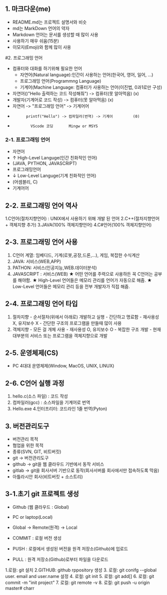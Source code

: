 ## 1. 마크다운(me)
 - README.md는 프로젝트 설명서와 비슷
 - md는 MarkDown 언어의 약자
 - Markdown 언어는 문서를 생성할 때 많이 사용
 - 사용하기 매우 쉬움(15분)
 - 이모지(Emoji)와 함께 많이 사용


 #2. 프로그래밍 언어
 - 컴퓨터와 대화를 하기위해 필요한 언어
   + 자연어(Natural language):인간이 사용하는 언어(한국어, 영어, 일어, ...)
   + 프로그래밍 언어(Programmng Language)
   + 기계어(Machine Language: 컴퓨터가 사용하는 언어(이진법, 0과1로만 구성)
 - 자연어()"Hello 출력하는 코드 작성해줘") -> 컴퓨터(못 알아먹음)  (x)
 - 개발자(기계어로 코드 작성) -> 컴퓨터(못 알아먹음)               (x)
 - 자연어 -> "프로그래밍 언어" -> 기계어어
 -           printf("Hello") -> 컴파일러(번역) -> 기계어         (0)
 -             VScode 코딩       Mingw or MSYS

 ### 2-1. 프로그래밍 언어
 - 자연어
 - ↑ High-Level Languge(인간 친화적인 언어)
 -   (JAVA, PYTHON, JAVASCRIPT)
 - 프로그래밍언어
 - ↓ Low-Level Languge(기계 친화적인 언어)
 -   (어셈블리, C)
 - 기계어어

 ## 2-2. 프로그래밍 언어 역사
 1.C언어(절차지향언어) : UNIX에서 사용하기 위해 개발 된 언어
 2.C++(절차지향언어 + 객체지향 추가)
 3.JAVA(100% 객체지향언어)
 4.C#언어(100% 객체지향언어)
 
## 2-3. 프로그래밍 언어 사용
 1. C언어 계열: 임베디드, 기계(로봇,공장,드론,...), 게임, 복잡한 수식계산
 2. JAVA: 서비스(WEB,APP) 
 3. PATHON: 서비스(인공지능,WEB.데이터분석)
 4. JAVASCRIPT : 서비스(WEB)
 ★ 어떤 언어를 주력으로 사용하든 꼭 C언어는 공부를 해야함.
 ★ High-Level 언어들은 메모리 관리를 언어가 자동으로 해줌.
 ★ Low-Level 언어들은 메모리 관리 등을 전부 개발자가 직접 해줌.

 ## 2-4. 프로그래밍 언어 타입
  1. 절차지향
    - 순서절차(위에서 아래로) 개발하고 실행
    - 간단하고 명료함
    - 재사용성 X, 유지보수 X
    - 간단한 구조의 프로그램을 만들때 많이 사용
  2. 객체지향
    - 모든 걸 개체 사용
    - 재사용성 O, 유지보수 O
    - 복잡한 구조 개발
    - 현재 대부분의 서비스 또는 프로그램을 객체지향으로 개발

 ## 2-5. 운영체제(CS) 
 - PC 4대대 운영체제(Window, MacOS, UNIX, LINUX)

 ## 2-6. C언어 실행 과정
  1. hello.c(소스 파일) : 코드 작성
  2. 컴파일러(gcc)      : 소스파일을 기계어로 번역
  3. Hello.exe
  4.인터프리터: 코드라인 1줄 번역(Pyton)

  ## 3. 버전관리도구
  - 버전관리 목적
  - 협업을 위한 목적
  - 종류(SVN, GIT, 비트버킷)
  - git -> 버전관리도구
  - github -> git을 웹 클라우드 기반에서 동작 서비스
  - gitlab -> git을 회사서버 기반으로 동작(회사서버를 회사에서만 접속하도록 막음)
  - 아틀라시안 회사(비트버킷 + 소스트리)

## 3-1.초기 git 프로젝트 생성
+ Github (웹 클라우드 : Global)
+ PC or laptop(Local)
+ Global → Remote(원격) → Local

+ COMMIT : 로컬 버전 생성
+ PUSH :  로컬에서 생성된 버전을 원격 저장소(Github)에 업로드
+ PULL : 원격 저장소(Github)로부터 파일을 다운로드

1.로컬: git 설치
2.GITHUB: github rppository 생성
3. 로컬: git conifg --global user. email and user.name 설정
4. 로컬: git init
5. 로컬: git add[]
6. 로컬: git commit -m "init project"
7. 로컬: git remote -v
8. 로컬: git push -u origin master#   c h a r r  
 